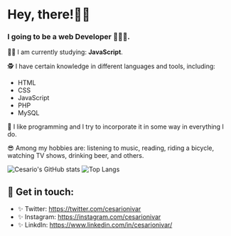 # Hey, there!👋🏼 

###  I going to be a web Developer 👨🏽‍💻.  

💪🏼 I am currently studying: **JavaScript**.

🕵 I have certain knowledge in different languages and tools, including: 
* HTML
* CSS
* JavaScript
* PHP
* MySQL

💖  I like programming and I try to incorporate it in some way in everything I do.

😎 Among my hobbies are: listening to music, reading, riding a bicycle, watching TV shows, drinking beer, and others.


![Cesario's GitHub stats](https://github-readme-stats.vercel.app/api?username=cesarionivar&theme=default&show_icons=true) ![Top Langs](https://github-readme-stats.vercel.app/api/top-langs/?username=cesarionivar&layout=compact&theme=default)

## 💙 Get in touch: 
* ✨ Twitter: https://twitter.com/cesarionivar
* ✨ Instagram: https://instagram.com/cesarionivar
* ✨ LinkdIn: https://www.linkedin.com/in/cesarionivar/
